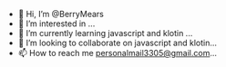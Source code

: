 - 👋 Hi, I’m @BerryMears
- 👀 I’m interested in ...
- 🌱 I’m currently learning javascript and klotin ...
- 💞️ I’m looking to collaborate on javascript and klotin...
- 📫 How to reach me personalmail3305@gmail.com...

<!---
Spectacon/Spectacon is a ✨ special ✨ repository because its `README.md` (this file) appears on your GitHub profile.
You can click the Preview link to take a look at your changes.
--->
